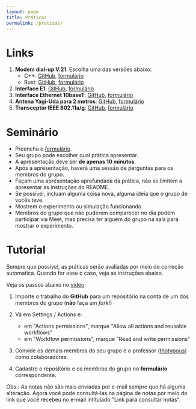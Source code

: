 ```yaml
---
layout: page
title: Práticas
permalink: /praticas/
---
```


# Links

1. **Modem dial-up V.21**. Escolha uma das versões abaixo:
   * C++: [GitHub](https://github.com/thotypous/telecom-p1), [formulário](https://forms.gle/CXTun9tmLDDqweiu7)
   * Rust: [GitHub](https://github.com/thotypous/telecom-p1-rust), [formulário](https://forms.gle/F1sqHmL2MphyFXBw6)
2. **Interface E1**: [GitHub](https://github.com/thotypous/telecom-p2), [formulário](https://forms.gle/nW2WWobCUi4NH6Zp6)
3. **Interface Ethernet 10baseT**: [GitHub](https://github.com/thotypous/telecom-p3), [formulário](https://forms.gle/saLwV1KvQmpSVcnc7)
4. **Antena Yagi-Uda para 2 metros**: [GitHub](https://github.com/thotypous/telecom-p4), [formulário](https://forms.gle/Yx5gMVpQQXmX4Y4h6)
5. **Transceptor IEEE 802.11a/g**: [GitHub](https://github.com/thotypous/telecom-p5), [formulário](https://forms.gle/chs1HQJf7UK2Nebj6)

# Seminário

 * Preencha o [formulário](https://forms.gle/fkAVENPGreAahuU46).
 * Seu grupo pode escolher qual prática apresentar.
 * A apresentação deve ser **de apenas 10 minutos**.
 * Após a apresentação, haverá uma sessão de perguntas para os membros do grupo.
 * Façam uma apresentação aprofundada da prática, não se limitem a apresentar as instruções do README.
 * Se possível, incluam alguma coisa nova, alguma ideia que o grupo de vocês teve.
 * Mostrem o experimento ou simulação funcionando.
 * Membros do grupo que não puderem comparecer no dia podem participar via Meet, mas precisa ter alguém do grupo na sala para mostrar o experimento.

# Tutorial

Sempre que possível, as práticas serão avaliadas por meio de correção automatica. Quando for esse o caso, veja as instruções abaixo.

Veja os passos abaixo no [vídeo](https://youtu.be/JtQzTGoF8jM):

1. Importe o trabalho do **GitHub** para um repositório na conta de um dos membros do grupo (**não** faça um *fork*!)

2. Vá em Settings / Actions e:
   * em "Actions permissions", marque "Allow all actions and reusable workflows"
   * em "Workflow permissions", marque "Read and write permissions"

3. Convide os demais membros do seu grupo e o professor ([thotypous](https://GitHub.com/thotypous)) como colaboradores.

4. Cadastre o repositório e os membros do grupo no **formulário** correspondente.

Obs.: As notas não são mais enviadas por e-mail sempre que há alguma alteração. Agora você pode consultá-las na página de notas por meio do link que você recebeu no e-mail intitulado "Link para consultar notas".
